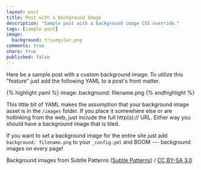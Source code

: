 ```yaml
---
layout: post
title: Post with a Background Image
description: "Sample post with a background image CSS override."
tags: [sample post]
image:
  background: triangular.png
comments: true
share: true
published: false
---
```


Here be a sample post with a custom background image. To utilize this "feature" just add the following YAML to a post's front matter.

{% highlight yaml %}
image:
  background: filename.png
{% endhighlight %}

This little bit of YAML makes the assumption that your background image asset is in the `/images` folder. If you place it somewhere else or are hotlinking from the web, just include the full http(s):// URL. Either way you should have a background image that is tiled.

If you want to set a background image for the entire site just add `background: filename.png` to your `_config.yml` and BOOM --- background images on every page!

<div xmlns:cc="http://creativecommons.org/ns#" xmlns:dct="http://purl.org/dc/terms/" about="http://subtlepatterns.com" class="notice">Background images from <span property="dct:title">Subtle Patterns</span> (<a rel="cc:attributionURL" property="cc:attributionName" href="http://subtlepatterns.com">Subtle Patterns</a>) / <a rel="license" href="http://creativecommons.org/licenses/by-sa/3.0/">CC BY-SA 3.0</a></div>